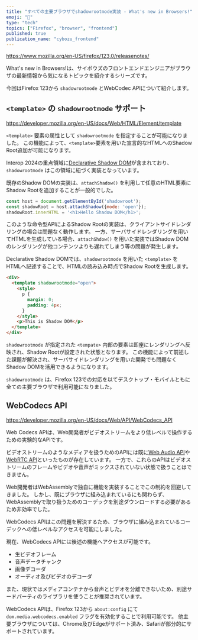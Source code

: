 ```yaml
---
title: "すべての主要ブラウザでshadowrootmode実装 - What's new in Browsers!"
emoji: "🎍"
type: "tech"
topics: ["Firefox", "browser", "frontend"]
published: true
publication_name: "cybozu_frontend"
---
```


https://www.mozilla.org/en-US/firefox/123.0/releasenotes/

What's new in Browsers!は、サイボウズのフロントエンドエンジニアがブラウザの最新情報から気になるトピックを紹介するシリーズです。

今回はFirefox 123から `shadowrootmode` とWebCodec APIについて紹介します。

## `<template>` の `shadowrootmode` サポート

https://developer.mozilla.org/en-US/docs/Web/HTML/Element/template

`<template>` 要素の属性として `shadowrootmode` を指定することが可能になりました。
この機能によって、`<template>`要素を用いた宣言的なHTMLへのShadow Root追加が可能になります。

Interop 2024の重点領域に[Declarative Shadow DOM](https://developer.chrome.com/docs/css-ui/declarative-shadow-dom)が含まれており、`shadowrootmode` はこの領域に紐づく実装となっています。

既存のShadow DOMの実装は、`attachShadow()` を利用して任意のHTML要素にShadow Rootを追加することが一般的でした。

```javascript
const host = document.getElementById('shadowroot');
const shadowRoot = host.attachShadow({mode: 'open'});
shadowRoot.innerHTML = '<h1>Hello Shadow DOM</h1>';
```

このような命令型APIによるShadow Rootの実装は、クライアントサイドレンダリングの場合は問題なく動作します。
一方、サーバサイドレンダリングを用いてHTMLを生成している場合、`attachShdow()` を用いた実装ではShadow DOMのレンダリングが他コンテンツよりも遅れてしまう等の問題が発生します。

Declarative Shadow DOMでは、`shadowrootmode` を用いた `<template>` をHTMLへ記述することで、HTMLの読み込み時点でShadow Rootを生成します。

```html
<div>
  <template shadowrootmode="open">
    <style>
      p {
        margin: 0;
        padding: 4px;
      }
    </style>
    <p>This is Shadow DOM</p>
  </template>
</div>
```

`shadowrootmode` が指定された `<tempate>` 内部の要素は即座にレンダリングへ反映され、Shadow Rootが設定された状態となります。
この機能によって前述した課題が解決され、サーバサイドレンダリングを用いた開発でも問題なくShadow DOMを活用できるようになります。

`shadowrootmode` は、Firefox 123での対応を以てデスクトップ・モバイルともに全ての主要ブラウザで利用可能になりました。

## WebCodecs API

https://developer.mozilla.org/en-US/docs/Web/API/WebCodecs_API

Web Codecs APIは、Web開発者がビデオストリームをより低レベルで操作するための実験的なAPIです。

ビデオストリームのようなメディアを扱うためのAPIには既に[Web Audio API](https://developer.mozilla.org/ja/docs/Web/API/Web_Audio_API)や[WebRTC API](https://developer.mozilla.org/ja/docs/Web/API/WebRTC_API)といったものが存在しています。
一方で、これらのAPIはビデオストリームのフレームやビデオや音声がミックスされていない状態で扱うことはできません。

Web開発者はWebAssemblyで独自に機能を実装することでこの制約を回避してきました。
しかし、既にブラウザに組み込まれているにも関わらず、WebAssemblyで取り扱うためのコーデックを別途ダウンロードする必要があるため非効率でした。

WebCodecs APIはこの問題を解決するため、ブラウザに組み込まれているコーデックへの低レベルなアクセスを可能にしました。

現在、WebCodecs APIには後述の機能へアクセスが可能です。

- 生ビデオフレーム
- 音声データチャンク
- 画像デコーダ
- オーディオ及びビデオのデコーダ

また、現状ではメディアコンテナから音声とビデオを分離できないため、別途サードパーティのライブラリを使うことが推奨されています。

WebCodecs APIは、Firefox 123から `about:config` にて `dom.media.webcodecs.enabled` フラグを有効化することで利用可能です。
他主要ブラウザについては、Chrome及びEdgeがサポート済み、Safariが部分的にサポートされています。